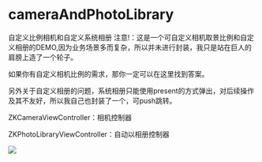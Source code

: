 # cameraAndPhotoLibrary
自定义比例相机和自定义系统相册
注意!：这是一个可自定义相机取景比例和自定义相册的DEMO,因为业务场景多而复杂，所以并未进行封装，我只是站在巨人的肩膀上造了一个轮子。

如果你有自定义相机比例的需求，那你一定可以在这里找到答案。

另外关于自定义相册的问题，系统相册只能使用present的方式弹出，对后续操作及其不友好，所以我自己也封装了一个，可push跳转。

ZKCameraViewController：相机控制器

ZKPhotoLibraryViewController：自动以相册控制器

![](http://xsjy-1254153797.cos.ap-shanghai.myqcloud.com/liuliu/picture/ios/1648540791/512A3366-573B-4E2C-8FC3-656A32AC35F5.png)
